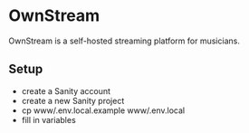 # OwnStream

OwnStream is a self-hosted streaming platform for musicians.

## Setup

- create a Sanity account
- create a new Sanity project
- cp www/.env.local.example www/.env.local
- fill in variables
